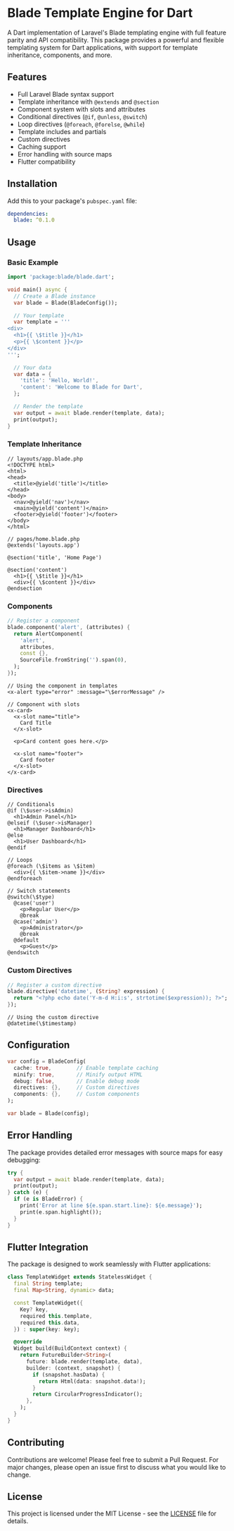 # Blade Template Engine for Dart

A Dart implementation of Laravel's Blade templating engine with full feature parity and API compatibility. This package provides a powerful and flexible templating system for Dart applications, with support for template inheritance, components, and more.

## Features

- Full Laravel Blade syntax support
- Template inheritance with `@extends` and `@section`
- Component system with slots and attributes
- Conditional directives (`@if`, `@unless`, `@switch`)
- Loop directives (`@foreach`, `@forelse`, `@while`)
- Template includes and partials
- Custom directives
- Caching support
- Error handling with source maps
- Flutter compatibility

## Installation

Add this to your package's `pubspec.yaml` file:

```yaml
dependencies:
  blade: ^0.1.0
```

## Usage

### Basic Example

```dart
import 'package:blade/blade.dart';

void main() async {
  // Create a Blade instance
  var blade = Blade(BladeConfig());

  // Your template
  var template = '''
<div>
  <h1>{{ \$title }}</h1>
  <p>{{ \$content }}</p>
</div>
''';

  // Your data
  var data = {
    'title': 'Hello, World!',
    'content': 'Welcome to Blade for Dart',
  };

  // Render the template
  var output = await blade.render(template, data);
  print(output);
}
```

### Template Inheritance

```blade
// layouts/app.blade.php
<!DOCTYPE html>
<html>
<head>
  <title>@yield('title')</title>
</head>
<body>
  <nav>@yield('nav')</nav>
  <main>@yield('content')</main>
  <footer>@yield('footer')</footer>
</body>
</html>

// pages/home.blade.php
@extends('layouts.app')

@section('title', 'Home Page')

@section('content')
  <h1>{{ \$title }}</h1>
  <div>{{ \$content }}</div>
@endsection
```

### Components

```dart
// Register a component
blade.component('alert', (attributes) {
  return AlertComponent(
    'alert',
    attributes,
    const {},
    SourceFile.fromString('').span(0),
  );
});
```

```blade
// Using the component in templates
<x-alert type="error" :message="\$errorMessage" />

// Component with slots
<x-card>
  <x-slot name="title">
    Card Title
  </x-slot>
  
  <p>Card content goes here.</p>
  
  <x-slot name="footer">
    Card footer
  </x-slot>
</x-card>
```

### Directives

```blade
// Conditionals
@if (\$user->isAdmin)
  <h1>Admin Panel</h1>
@elseif (\$user->isManager)
  <h1>Manager Dashboard</h1>
@else
  <h1>User Dashboard</h1>
@endif

// Loops
@foreach (\$items as \$item)
  <div>{{ \$item->name }}</div>
@endforeach

// Switch statements
@switch(\$type)
  @case('user')
    <p>Regular User</p>
    @break
  @case('admin')
    <p>Administrator</p>
    @break
  @default
    <p>Guest</p>
@endswitch
```

### Custom Directives

```dart
// Register a custom directive
blade.directive('datetime', (String? expression) {
  return "<?php echo date('Y-m-d H:i:s', strtotime($expression)); ?>";
});
```

```blade
// Using the custom directive
@datetime(\$timestamp)
```

## Configuration

```dart
var config = BladeConfig(
  cache: true,        // Enable template caching
  minify: true,       // Minify output HTML
  debug: false,       // Enable debug mode
  directives: {},     // Custom directives
  components: {},     // Custom components
);

var blade = Blade(config);
```

## Error Handling

The package provides detailed error messages with source maps for easy debugging:

```dart
try {
  var output = await blade.render(template, data);
  print(output);
} catch (e) {
  if (e is BladeError) {
    print('Error at line ${e.span.start.line}: ${e.message}');
    print(e.span.highlight());
  }
}
```

## Flutter Integration

The package is designed to work seamlessly with Flutter applications:

```dart
class TemplateWidget extends StatelessWidget {
  final String template;
  final Map<String, dynamic> data;

  const TemplateWidget({
    Key? key,
    required this.template,
    required this.data,
  }) : super(key: key);

  @override
  Widget build(BuildContext context) {
    return FutureBuilder<String>(
      future: blade.render(template, data),
      builder: (context, snapshot) {
        if (snapshot.hasData) {
          return Html(data: snapshot.data!);
        }
        return CircularProgressIndicator();
      },
    );
  }
}
```

## Contributing

Contributions are welcome! Please feel free to submit a Pull Request. For major changes, please open an issue first to discuss what you would like to change.

## License

This project is licensed under the MIT License - see the [LICENSE](LICENSE) file for details.
